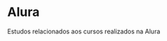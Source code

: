 # Alura                 
Estudos relacionados aos cursos realizados na Alura         
   


 








































